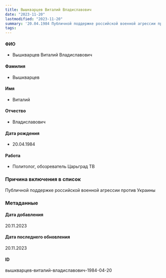 ```yaml
---
title: Вышкварцев Виталий Владиславович
date: "2023-11-20"
lastmodified: "2023-11-20"
summary: '20.04.1984 Публичной поддержке российской военной агрессии против Украины'
tags: 
---
```

<!--# pp2-->
<!--## Фигурант-->
<!--### Личные данные-->
#### ФИО
- Вышкварцев Виталий Владиславович
#### Фамилия
- Вышкварцев
#### Имя
- Виталий
#### Отчество
- Владиславович
#### Дата рождения
- 20.04.1984
#### Работа
- Политолог, обозреватель Царьград ТВ
### Причина включения в список
Публичной поддержке российской военной агрессии против Украины
### Метаданные
#### Дата добавления
20.11.2023
#### Дата последнего обновления
20.11.2023
#### ID
вышкварцев-виталий-владиславович-1984-04-20
<!--## END;-->
